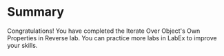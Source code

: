 # Summary

Congratulations! You have completed the Iterate Over Object's Own Properties in Reverse lab. You can practice more labs in LabEx to improve your skills.
